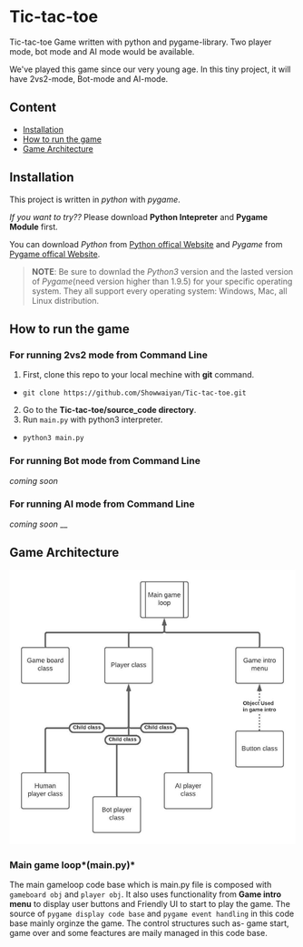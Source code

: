 # Tic-tac-toe
Tic-tac-toe Game written with python and pygame-library. Two player mode, bot mode and AI mode would be available.

We've played this game since our very young age. In this tiny project, it will have 2vs2-mode, Bot-mode and AI-mode.

## Content
* [Installation](https://github.com/Showwaiyan/Tic-tac-toe/edit/main/README.md#installation)
* [How to run the game](https://github.com/Showwaiyan/Tic-tac-toe/edit/main/README.md#how-to-run-the-game)
* [Game Architecture](https://github.com/Showwaiyan/Tic-tac-toe/edit/main/README.md#game-architecture)

## Installation
This project is written in *python* with *pygame*. 

*If you want to try??* Please download __Python Intepreter__ and __Pygame Module__ first.

You can download *Python* from [Python offical Website](https://www.python.org/downloads/) and *Pygame* from [Pygame offical Website](https://www.pygame.org/download.shtml).

>__NOTE__: Be sure to downlad the *Python3* version and the lasted version of *Pygame*(need version higher than 1.9.5) for your specific operating system. They all support every operating system: Windows, Mac, all Linux distribution.

## How to run the game
### For running 2vs2 mode from Command Line
1. First, clone this repo to your local mechine with __git__ command.
* `git clone https://github.com/Showwaiyan/Tic-tac-toe.git`
2. Go to the __Tic-tac-toe/source_code directory__.
3. Run `main.py` with python3 interpreter.
* `python3 main.py`

### For running Bot mode from Command Line
*coming soon*

### For running AI mode from Command Line
*coming soon*
__
## Game Architecture
![Tic-tac-toeArchicture](https://github.com/Showwaiyan/Tic-tac-toe/blob/main/image/Tic-tac-toe%3CGameArchi%3E.jpeg)

### Main game loop*(main.py)*
The main gameloop code base which is main.py file is composed with `gameboard obj` and `player obj`. It also uses functionality from __Game intro menu__ to display user buttons and Friendly UI to start to play the game. The source of `pygame display code base` and `pygame event handling` in this code base mainly orginze the game. The control structures such as- game start, game over and some feactures are maily managed in this code base.
